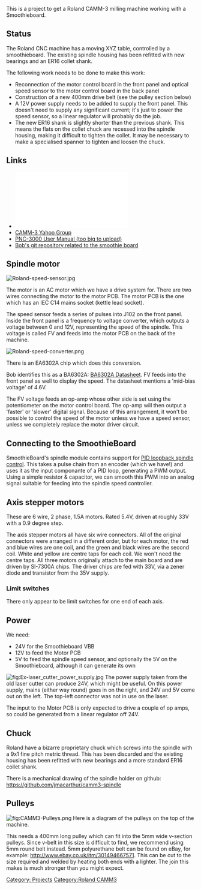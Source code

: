 This is a project to get a Roland CAMM-3 milling machine working with a
Smoothieboard.

Status
------

The Roland CNC machine has a moving XYZ table, controlled by a
smoothieboard. The existing spindle housing has been refitted with new
bearings and an ER16 collet shank.

The following work needs to be done to make this work:

-   Reconnection of the motor control board in the front panel and
    optical speed sensor to the motor control board in the back panel
-   Construction of a new 400mm drive belt (see the pulley section
    below)
-   A 12V power supply needs to be added to supply the front panel. This
    doesn't need to supply any significant current; it's just to power
    the speed sensor, so a linear regulator will probably do the job.
-   The new ER16 shank is slightly shorter than the previous shank. This
    means the flats on the collet chuck are recessed into the spindle
    housing, making it difficult to tighten the collet. It may be
    necessary to make a specialised spanner to tighten and loosen the
    chuck.

Links
-----

-   ![<File:Roland_CAMM3-Service_Manual.pdf>](Roland_CAMM3-Service_Manual.pdf "fig:File:Roland_CAMM3-Service_Manual.pdf")
-   [CAMM-3 Yahoo
    Group](https://groups.yahoo.com/neo/groups/CAMM-3/info)
-   [PNC-3000 User Manual (too big to
    upload)](https://groups.yahoo.com/neo/groups/CAMM-3/files/User%20Manual/)
-   [Bob's git repository related to the smoothie
    board](https://github.com/thinkl33t/CAMM3-SMOOTHIE)

Spindle motor
-------------

![](Roland-speed-sensor.jpg "Roland-speed-sensor.jpg")

The motor is an AC motor which we have a drive system for. There are two
wires connecting the motor to the motor PCB. The motor PCB is the one
which has an IEC C14 mains socket (kettle lead socket).

The speed sensor feeds a series of pulses into J102 on the front panel.
Inside the front panel is a frequency to voltage converter, which
outputs a voltage between 0 and 12V, representing the speed of the
spindle. This voltage is called FV and feeds into the motor PCB on the
back of the machine.

![](Roland-speed-converter.png "Roland-speed-converter.png")

There is an EA6302A chip which does this conversion.

Bob identifies this as a BA6302A: [BA6302A
Datasheet](http://pdf.datasheetcatalog.com/datasheets/70/233658_DS.pdf).
FV feeds into the front panel as well to display the speed. The
datasheet mentions a 'mid-bias voltage' of 4.6V.

The FV voltage feeds an op-amp whose other side is set using the
potentiometer on the motor control board. The op-amp will then output a
'faster' or 'slower' digital signal. Because of this arrangement, it
won't be possible to control the speed of the motor unless we have a
speed sensor, unless we completely replace the motor driver circuit.

Connecting to the SmoothieBoard
-------------------------------

SmoothieBoard's spindle module contains support for [PID loopback
spindle control](http://smoothieware.org/spindle-control#toc6). This
takes a pulse chain from an encoder (which we have!) and uses it as the
input componante of a PID loop, generating a PWM output. Using a simple
resistor & capacitor, we can smooth this PWM into an analog signal
suitable for feeding into the spindle speed controller.



Axis stepper motors
-------------------

These are 6 wire, 2 phase, 1.5A motors. Rated 5.4V, driven at roughly
33V with a 0.9 degree step.

The axis stepper motors all have six wire connectors. All of the
original connectors were arranged in a different order, but for each
motor, the red and blue wires are one coil, and the green and black
wires are the second coil. White and yellow are centre taps for each
coil. We won't need the centre taps. All three motors originally attach
to the main board and are driven by SI-7300A chips. The driver chips are
fed with 33V, via a zener diode and transistor from the 35V supply.

### Limit switches

There only appear to be limit switches for one end of each axis.

Power
-----

We need:

-   24V for the Smoothieboard VBB
-   12V to feed the Motor PCB
-   5V to feed the spindle speed sensor, and optionally the 5V on the
    Smoothieboard, although it can generate its own

![](Ex-laser_cutter_power_supply.jpg "fig:Ex-laser_cutter_power_supply.jpg")
The power supply taken from the old laser cutter can produce 24V, which
might be useful. On this power supply, mains (either way round) goes in
on the right, and 24V and 5V come out on the left. The top-left
connector was not in use on the laser.

The input to the Motor PCB is only expected to drive a couple of op
amps, so could be generated from a linear regulator off 24V.

Chuck
-----

Roland have a bizarre proprietary chuck which screws into the spindle
with a 9x1 fine pitch metric thread. This has been discarded and the
existing housing has been refitted with new bearings and a more standard
ER16 collet shank.

There is a mechanical drawing of the spindle holder on github:
<https://github.com/jmacarthur/camm3-spindle>

Pulleys
-------

![](CAMM3-Pulleys.png "fig:CAMM3-Pulleys.png") Here is a diagram of the
pulleys on the top of the machine.

This needs a 400mm long pulley which can fit into the 5mm wide v-section
pulleys. Since v-belt in this size is difficult to find, we recommend
using 5mm round belt instead. 5mm polyurethane belt can be found on
eBay, for example: <http://www.ebay.co.uk/itm/301494667571>. This can be
cut to the size required and welded by heating both ends with a lighter.
The join this makes is much stronger than you might expect.

[Category: Projects](Category:_Projects "wikilink") [Category:Roland
CAMM3](Category:Roland_CAMM3 "wikilink")